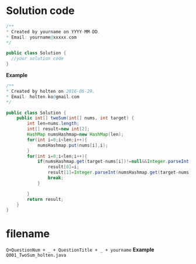 # Solution code
```java
/**
* Created by yourname on YYYY-MM-DD.
* Email: yourname@xxxxx.com
*/

public class Solution {
  //your solution code
}
```
**Example**
```java
/**
* Created by holten on 2016-06-29.
* Email: holten.ko@gmail.com
*/

public class Solution {
    public int[] twoSum(int[] nums, int target) {
		int len=nums.length;
		int[] result=new int[2];
		HashMap numsHashmap=new HashMap(len);
		for(int i=0;i<len;i++){
			numsHashmap.put(nums[i],i);
		}
		for(int i=0;i<len;i++){
			if(numsHashmap.get(target-nums[i])!=null&&Integer.parseInt(numsHashmap.get(target-nums[i]).toString())!=i){
				result[0]=i;
				result[1]=Integer.parseInt(numsHashmap.get(target-nums[i]).toString());
				break;
			}

		}
		return result;
    }
}
```

# filename
`Q+QuestionNum + _ + QuestionTitle + _ + yourname`
**Example** `Q001_TwoSum_holten.java` 
